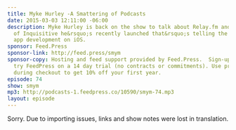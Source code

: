 ```yaml
---
title: Myke Hurley -A Smattering of Podcasts
date: 2015-03-03 12:11:00 -06:00
description: Myke Hurley is back on the show to talk about Relay.fm and the new version
  of Inquisitive he&rsquo;s recently launched that&rsquo;s telling the story behind
  app development on iOS.
sponsor: Feed.Press
sponsor-link: http://feed.press/smym
sponsor-copy: Hosting and feed support provided by Feed.Press.  Sign-up today and
  try FeedPress on a 14 day trial (no contracts or commitments). Use promo code "smym"
  during checkout to get 10% off your first year.
episode: 74
show: smym
mp3: http://podcasts-1.feedpress.co/10590/smym-74.mp3
layout: episode
---
```


Sorry. Due to importing issues, links and show notes were lost in translation.
